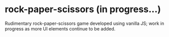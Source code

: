 # rock-paper-scissors (in progress...)

Rudimentary rock-paper-scissors game developed using vanilla JS; work in progress as more UI elements continue to be added.